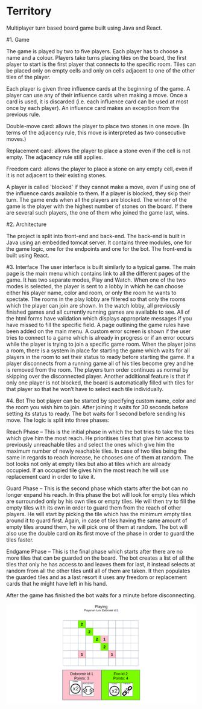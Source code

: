# Territory
Multiplayer turn based board game built using Java and React.

#1. Game

The game is played by two to five players. Each player has to choose a name and a colour. Players take turns placing tiles on the board, the first player to start is the first player that connects to the specific room. Tiles can be placed only on empty cells and only on cells adjacent to one of the other tiles of the player.

Each player is given three influence cards at the beginning of the game. A player can use any of their influence cards when making a move. Once a card is used, it is discarded (i.e. each influence card can be used at most once by each player). An influence card makes an exception from the previous rule.

Double-move card: allows the player to place two stones in one move. (In terms of the adjacency rule, this move is interpreted as two consecutive moves.) 

Replacement card: allows the player to place a stone even if the cell is not empty. The adjacency rule still applies. 

Freedom card: allows the player to place a stone on any empty cell, even if it is not adjacent to their existing stones.

A player is called 'blocked' if they cannot make a move, even if using one of the influence cards available to them. If a player is blocked, they skip their turn. The game ends when all the players are blocked. The winner of the game is the player with the highest number of stones on the board. If there are several such players, the one of them who joined the game last, wins.

#2. Architecture

The project is split into front-end and back-end. The back-end is built in Java using an
embedded tomcat server. It contains three modules, one for the game logic, one for the
endpoints and one for the bot. The front-end is built using React.


#3. Interface
The user interface is built similarly to a typical game. The main page is the main menu
which contains link to all the different pages of the game. It has two separate modes, Play
and Watch. When one of the two modes is selected, the player is sent to a lobby in which he
can choose either his player name, color and room, or only the room he wants to spectate.
The rooms in the play lobby are filtered so that only the rooms which the player can join are
shown. In the watch lobby, all previously finished games and all currently running games are
available to see. All of the html forms have validation which displays appropriate messages
if you have missed to fill the specific field. A page outlining the game rules have been added
on the main menu. A custom error screen is shown if the user tries to connect to a game
which is already in progress or if an error occurs while the player is trying to join a specific
game room. When the player joins a room, there is a system in place for starting the game
which waits for all players in the room to set their status to ready before starting the game. If
a player disconnects from a running game all of his tiles become grey and he is removed
from the room. The players turn order continues as normal by skipping over the
disconnected player. Another additional feature is that if only one player is not blocked, the
board is automatically filled with tiles for that player so that he won’t have to select each tile
individually.

#4. Bot
The bot player can be started by specifying custom name, color and the room you wish him
to join. After joining it waits for 30 seconds before setting its status to ready. The bot waits
for 1 second before sending his move. The logic is split into three phases:

Reach Phase – This is the initial phase in which the bot tries to take the tiles which give him
the most reach. He prioritises tiles that give him access to previously unreachable tiles and
select the ones which give him the maximum number of newly reachable tiles. In case of
two tiles being the same in regards to reach increase, he chooses one of them at random. The
bot looks not only at empty tiles but also at tiles which are already occupied. If an occupied
tile gives him the most reach he will use replacement card in order to take it.

Guard Phase – This is the second phase which starts after the bot can no longer expand his
reach. In this phase the bot will look for empty tiles which are surrounded only by his own
tiles or empty tiles. He will then try to fill the empty tiles with its own in order to guard
them from the reach of other players. He will start by picking the tile which has the
minimum empty tiles around it to guard first. Again, in case of tiles having the same amount
of empty tiles around them, he will pick one of them at random. The bot will also use the
double card on its first move of the phase in order to guard the tiles faster.

Endgame Phase – This is the final phase which starts after there are no more tiles that can be
guarded on the board. The bot creates a list of all the tiles that only he has access to and
leaves them for last, it instead selects at random from all the other tiles until all of them are
taken. It then populates the guarded tiles and as a last resort it uses any freedom or
replacement cards that he might have left in his hand.

After the game has finished the bot waits for a minute before disconnecting.

![Screenshot](screenshots/territory-game.png)